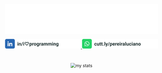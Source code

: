 ![Luciano Pereira](./assets/lucianopereira.svg)

<a href="https://www.linkedin.com/in/i♡programming">
  <img height="32px" src="./assets/linkedin.svg" alt="LinkedIn"/>
</a>

<a href="https://cutt.ly/pereiraluciano">
  <img height="32px" src="./assets/whatsapp.svg" alt="whatsapp"/>
</a>

<br/><p align="center" ><img width="10vw" src="https://github-readme-stats.vercel.app/api/top-langs?username=thisIsMySourceCode&show_icons=true&theme=transparent&locale=en&layout=default" alt="my stats" /></p>
